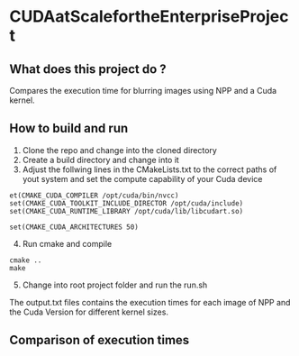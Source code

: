 # CUDAatScalefortheEnterpriseProject
## What does this project do ?
Compares the execution time for blurring images using NPP and a Cuda kernel.

## How to build and run
1. Clone the repo and change into the cloned directory
2. Create a build directory and change into it
3. Adjust the follwing lines in the CMakeLists.txt to the correct paths of yout system and set the compute capability of your Cuda device
```
et(CMAKE_CUDA_COMPILER /opt/cuda/bin/nvcc)
set(CMAKE_CUDA_TOOLKIT_INCLUDE_DIRECTOR /opt/cuda/include)
set(CMAKE_CUDA_RUNTIME_LIBRARY /opt/cuda/lib/libcudart.so)

set(CMAKE_CUDA_ARCHITECTURES 50)
```
4. Run cmake and compile
```
cmake ..
make
```
5. Change into root project folder and run the run.sh

The output.txt files contains the execution times for each image of NPP and the Cuda Version for different kernel sizes.

## Comparison of execution times
